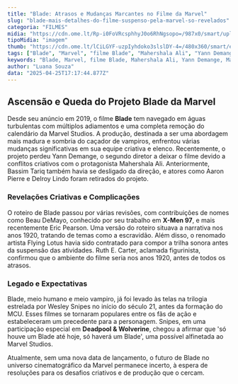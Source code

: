 ```yaml
---
title: "Blade: Atrasos e Mudanças Marcantes no Filme da Marvel"
slug: "blade-mais-detalhes-do-filme-suspenso-pela-marvel-so-revelados"
categoria: "FILMES"
midia: "https://cdn.ome.lt/Rp-i0FoVRcsphhyJ0o6RhNgsopo=/987x0/smart/uploads/conteudo/fotos/OMELETE_CAPA_-_2025-04-25T134645.647.png"
tipoMidia: "imagem"
thumb: "https://cdn.ome.lt/lCiLGYF-uzpIyhdoko3slslDY-4=/480x360/smart/extras/conteudos/omelete_THUMB_-_2025-04-25T134629.188.png"
tags: ["Blade", "Marvel", "filme Blade", "Mahershala Ali", "Yann Demange", "Marvel Studios", "Ruth E. Carter", "Flying Lotus"]
keywords: "Blade, Marvel, filme Blade, Mahershala Ali, Yann Demange, Marvel Studios, Ruth E. Carter, Flying Lotus"
author: "Luana Souza"
data: "2025-04-25T17:17:44.877Z"
---
```


## Ascensão e Queda do Projeto Blade da Marvel

<blockquote class="twitter-tweet"><a href="https://twitter.com/user/status/1915449614721053030"></a></blockquote>

Desde seu anúncio em 2019, o filme **Blade** tem navegado em águas turbulentas com múltiplos adiamentos e uma completa remoção do calendário da Marvel Studios. A produção, destinada a ser uma abordagem mais madura e sombria do caçador de vampiros, enfrentou várias mudanças significativas em sua equipe criativa e elenco. Recentemente, o projeto perdeu Yann Demange, o segundo diretor a deixar o filme devido a conflitos criativos com o protagonista Mahershala Ali. Anteriormente, Bassim Tariq também havia se desligado da direção, e atores como Aaron Pierre e Delroy Lindo foram retirados do projeto.

### Revelações Criativas e Complicações

O roteiro de Blade passou por várias revisões, com contribuições de nomes como Beau DeMayo, conhecido por seu trabalho em **X-Men 97**, e mais recentemente Eric Pearson. Uma versão do roteiro situava a narrativa nos anos 1920, tratando de temas como a escravidão. Além disso, o renomado artista Flying Lotus havia sido contratado para compor a trilha sonora antes da suspensão das atividades. Ruth E. Carter, aclamada figurinista, confirmou que o ambiente do filme seria nos anos 1920, antes de todos os atrasos.

### Legado e Expectativas

Blade, meio humano e meio vampiro, já foi levado às telas na trilogia estrelada por Wesley Snipes no início do século 21, antes da formação do MCU. Esses filmes se tornaram populares entre os fãs de ação e estabeleceram um precedente para a personagem. Snipes, em uma participação especial em **Deadpool & Wolverine**, chegou a afirmar que 'só houve um Blade até hoje, só haverá um Blade', uma possível alfinetada ao Marvel Studios.

Atualmente, sem uma nova data de lançamento, o futuro de Blade no universo cinematográfico da Marvel permanece incerto, à espera de resoluções para os desafios criativos e de produção que o cercam.